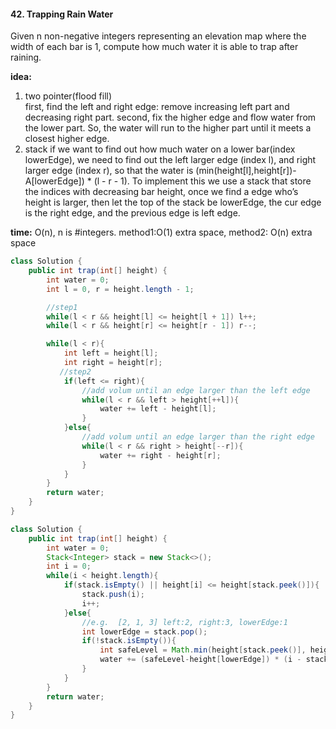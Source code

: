 #### 42. Trapping Rain Water
Given n non-negative integers representing an elevation map where the width of each bar is 1, compute how much water it is able to trap after raining.

__idea:__  
1. two pointer(flood fill)  
first, find the left and right edge: remove increasing left part and decreasing right part.
second, fix the higher edge and flow water from the lower part. So, the water will run to the higher part until it meets a closest higher edge.
2. stack
if we want to find out how much water on a lower bar(index lowerEdge), we need to find out the left larger edge (index l), and right larger edge (index r), so that the water is (min(height[l],height[r])-A[lowerEdge]) * (l - r - 1). To implement this we use a stack that store the indices with decreasing bar height, once we find a edge who’s height is larger, then let the top of the stack be lowerEdge, the cur edge is the right edge, and the previous edge is left edge.

__time:__ O(n), n is #integers. method1:O(1) extra space, method2: O(n) extra space

```java
class Solution {
    public int trap(int[] height) {
        int water = 0;
        int l = 0, r = height.length - 1;

        //step1
        while(l < r && height[l] <= height[l + 1]) l++;
        while(l < r && height[r] <= height[r - 1]) r--;

        while(l < r){
            int left = height[l];
            int right = height[r];
           //step2
            if(left <= right){
                //add volum until an edge larger than the left edge
                while(l < r && left > height[++l]){
                    water += left - height[l];
                }
            }else{
                //add volum until an edge larger than the right edge
                while(l < r && right > height[--r]){
                    water += right - height[r];   
                }
            }
        }
        return water;
    }
}
```
```java
class Solution {
    public int trap(int[] height) {
        int water = 0;
        Stack<Integer> stack = new Stack<>();
        int i = 0;
        while(i < height.length){
            if(stack.isEmpty() || height[i] <= height[stack.peek()]){
                stack.push(i);
                i++;
            }else{
                //e.g.  [2, 1, 3] left:2, right:3, lowerEdge:1
                int lowerEdge = stack.pop();
                if(!stack.isEmpty()){
                    int safeLevel = Math.min(height[stack.peek()], height[i]);
                    water += (safeLevel-height[lowerEdge]) * (i - stack.peek()-1);
                }
            }
        }
        return water;
    }
}
```
